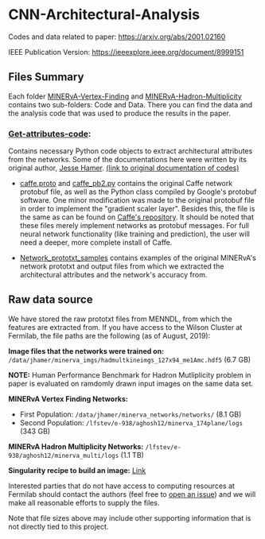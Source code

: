 # CNN-Architectural-Analysis
Codes and data related to paper: https://arxiv.org/abs/2001.02160

IEEE Publication Version: https://ieeexplore.ieee.org/document/8999151 

## Files Summary
Each folder [MINERvA-Vertex-Finding](MINERvA-Vertex-Finding) and [MINERvA-Hadron-Multiplicity](MINERvA-Hadron-Multiplicity) contains two sub-folders: Code and Data. There you can find the data and the analysis code that was used to produce the results in the paper.

### [Get-attributes-code](Get-attributes-code):
Contains necessary Python code objects to extract architectural attributes from the networks. Some of the documentations here were written by its original author, [Jesse Hamer](https://github.com/jhamer90811). [(link to original documentation of codes)](https://github.com/jhamer90811/MINERvA_NOvA_network_analysis)

- [caffe.proto](Get-attributes-code/caffe.proto) and [caffe_pb2.py](Get-attributes-code/caffe_pb2.py) contains the original Caffe network protobuf file, as well as the Python class compiled by Google's protobuf software. One minor modification was made to the original protobuf file in order to implement the "gradient scaler layer". Besides this, the file is the same as can be found on [Caffe's repository](https://github.com/BVLC/caffe). It should be noted that these files merely implement networks as protobuf messages. For full neural network functionality (like training and prediction), the user will need a deeper, more complete install of Caffe.

- [Network_prototxt_samples](/Get-attributes-code/Network_prototxt_samples/) contains examples of the original MINERvA's network prototxt and output files from which we extracted the architectural attributes and the network's accuracy from.

## Raw data source

We have stored the raw prototxt files from MENNDL, from which the features are extracted from. If you have access to the Wilson Cluster at Fermilab, the file paths are the following (as of August, 2019):

**Image files that the networks were trained on:** `/data/jhamer/minerva_imgs/hadmultkineimgs_127x94_me1Amc.hdf5` (6.7 GB)

**NOTE:** Human Performance Benchmark for Hadron Mutliplicity problem in paper is evaluated on ramdomly drawn input images on the same data set.

**MINERvA Vertex Finding Networks:**
- First Population: `/data/jhamer/minerva_networks/networks/` (8.1 GB)
- Second Population: `/lfstev/e-938/aghosh12/minerva_174plane/logs` (343 GB)

**MINERvA Hadron Multiplicity Networks:** `/lfstev/e-938/aghosh12/minerva_multi/logs` (1.1 TB)

**Singularity recipe to build an image:** [Link](https://github.com/Duchstf/CNN-Architectural-Analysis-SingularityImg)

Interested parties that do not have access to computing resources at Fermilab
should contact the authors (feel free to [open an issue](https://github.com/Duchstf/CNN-Architectural-Analysis/issues))
and we will make all reasonable efforts to supply the files.

Note that file sizes above may include other supporting information that is
not directly tied to this project.
